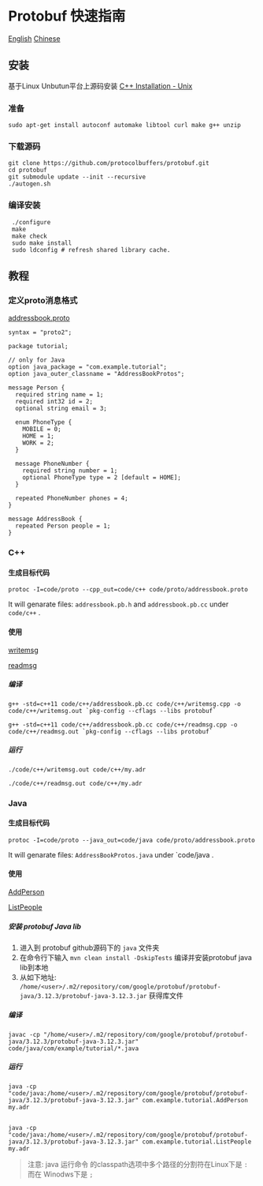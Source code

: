 # Protobuf 快速指南

[English](./README.md) [Chinese](README_zh.md)

## 安装

基于Linux Unbutun平台上源码安装 [C++ Installation - Unix](https://github.com/protocolbuffers/protobuf/tree/master/src)

### 准备

```shell
sudo apt-get install autoconf automake libtool curl make g++ unzip
```

### 下载源码

```shell
git clone https://github.com/protocolbuffers/protobuf.git
cd protobuf
git submodule update --init --recursive
./autogen.sh
```

### 编译安装

```shell
 ./configure
 make
 make check
 sudo make install
 sudo ldconfig # refresh shared library cache.
```

## 教程

### 定义proto消息格式

[addressbook.proto](https://github.com/daileyet/protobuf_guide/blob/master/code/proto/addressbook.proto)

```
syntax = "proto2";

package tutorial;

// only for Java
option java_package = "com.example.tutorial";
option java_outer_classname = "AddressBookProtos";

message Person {
  required string name = 1;
  required int32 id = 2;
  optional string email = 3;

  enum PhoneType {
    MOBILE = 0;
    HOME = 1;
    WORK = 2;
  }

  message PhoneNumber {
    required string number = 1;
    optional PhoneType type = 2 [default = HOME];
  }

  repeated PhoneNumber phones = 4;
}

message AddressBook {
  repeated Person people = 1;
}
```

### C++

#### 生成目标代码

```shell
protoc -I=code/proto --cpp_out=code/c++ code/proto/addressbook.proto
```

It will genarate files: `addressbook.pb.h` and `addressbook.pb.cc` under `code/c++` .

#### 使用

[writemsg](https://github.com/daileyet/protobuf_guide/blob/master/code/c%2B%2B/writemsg.cpp)

[readmsg](https://github.com/daileyet/protobuf_guide/blob/master/code/c%2B%2B/readmsg.cpp)

##### 编译

```shell
g++ -std=c++11 code/c++/addressbook.pb.cc code/c++/writemsg.cpp -o code/c++/writemsg.out `pkg-config --cflags --libs protobuf`
```

```shell
g++ -std=c++11 code/c++/addressbook.pb.cc code/c++/readmsg.cpp -o code/c++/readmsg.out `pkg-config --cflags --libs protobuf`
```

##### 运行

```shell
./code/c++/writemsg.out code/c++/my.adr

./code/c++/readmsg.out code/c++/my.adr
```


### Java

#### 生成目标代码

```shell
protoc -I=code/proto --java_out=code/java code/proto/addressbook.proto
```

It will genarate files: `AddressBookProtos.java` under `code/java .

#### 使用

[AddPerson](code/java/AddPerson.java)

[ListPeople](code/java/ListPeople.java)

##### 安装 protobuf Java lib

1. 进入到 protobuf github源码下的 `java` 文件夹 
2. 在命令行下输入 `mvn clean install -DskipTests` 编译并安装protobuf java lib到本地
3. 从如下地址: `/home/<user>/.m2/repository/com/google/protobuf/protobuf-java/3.12.3/protobuf-java-3.12.3.jar` 获得库文件

##### 编译

```shell
javac -cp "/home/<user>/.m2/repository/com/google/protobuf/protobuf-java/3.12.3/protobuf-java-3.12.3.jar" code/java/com/example/tutorial/*.java
```

##### 运行

```shell
java -cp "code/java:/home/<user>/.m2/repository/com/google/protobuf/protobuf-java/3.12.3/protobuf-java-3.12.3.jar" com.example.tutorial.AddPerson my.adr


java -cp "code/java:/home/<user>/.m2/repository/com/google/protobuf/protobuf-java/3.12.3/protobuf-java-3.12.3.jar" com.example.tutorial.ListPeople my.adr
```

> 注意: java 运行命令 的classpath选项中多个路径的分割符在Linux下是 `:` 而在 Winodws下是 `;`
